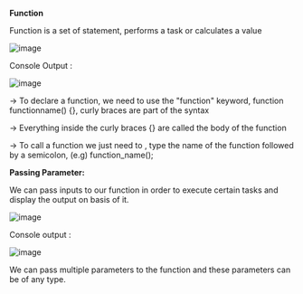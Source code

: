 **Function**

Function is a set of statement, performs a task or calculates a value

![image](https://user-images.githubusercontent.com/40134790/145682212-a414b743-dad2-45a3-8f95-670b78311615.png)

Console Output :

![image](https://user-images.githubusercontent.com/40134790/145682322-317a58ed-9ccd-4c80-b6b5-b525d191832d.png)


-> To declare a function, we need to use the "function" keyword, function functionname() {}, curly braces are part of the syntax

-> Everything inside the curly braces {} are called the body of the function

-> To call a function we just need to , type the name of the function followed by a semicolon, (e.g) function_name();

**Passing Parameter:**

We can pass inputs to our function in order to execute certain tasks and display the output on basis of it.

![image](https://user-images.githubusercontent.com/40134790/145683958-5365d885-a0f2-4ad3-8c44-19ad16628e7e.png)

Console output :

![image](https://user-images.githubusercontent.com/40134790/145683968-9c473f75-800e-4343-98c8-50f8da46e5c8.png)

We can pass multiple parameters to the function and these parameters can be of any type.
